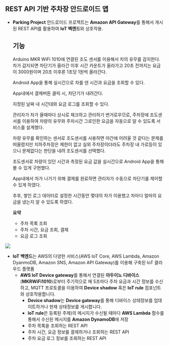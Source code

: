 ## REST API 기반 주차장 안드로이드 앱 
- **Parking Project** 안드로이드 프로젝트는 **Amazon API Gateway**를 통해서 게시된 REST API를 활용하여 **IoT 벡엔드**와 상호작용.
  ## 기능
  Arduino MKR WiFi 1010에 연결된 조도 센서를 이용해서 차의 유무를 감지한다. 차가 감지되면 차단기가 올라간 이후 시간 카운트가 올라가고 20초 전까지는 요금이 3000원이며 20초 이후론 1초당 1원씩 올라간다.

  Android App을 통해 실시간으로 차를 댄 시간과 요금을 조회할 수 있다.

  App내에서 결제버튼 클릭 시, 차단기가 내려간다.

  지정된 날짜 내 시간대와 요금 로그를 조회할 수 있다. 

 
  관리자가 차가 올때마다 상시로 체크하고 관리하기 번거로우므로, 주차장에 조도센서를 이용하여 차량의 유무와 주차시간 그로인한 요금을 자동으로 알 수 있도록 서비스를 설계했다.

  차량 유무를 확인하는 센서로 조도센서를 사용하면 야간에 어려울 것 같다는 문제를 떠올렸지만 지하주차장은 제한이 없고 실외 주차장이더라도 주차장 내 가로등이 있으니 문제없다는 판단을 내려 조도센서를 선택했다.

  조도센서로 차량이 있던 시간과 측정된 요금 값을 실시간으로 Android App을 통해 볼 수 있게 구현했다.

  App내에서 차가 나가기 위해 결제를 완료하면 관리자가 수동으로 차단기를 제어할 수 있게 하였다.

  추후, 쌓인 로그 데이터로 설정한 시간동안 몇대의 차가 이용했고 차마다 얼마의 요금을 냈는지 알 수 있도록 하였다.

  **요약**
	- 주차 목록 조회 
	- 주차 시간, 요금 조회, 결제
	- 요금 로그 조회

  
![](figures/123.png)

- **IoT 백엔드**는 AWS의 다양한 서비스(AWS IoT Core, AWS Lambda, Amazon DyanmoDB, Amazon SNS, Amazon API Gateway)를 이용해 구축된 IoT 클라우드 플랫폼
	- **AWS IoT Device gateway**를 통해서 연결된 **아두이노 디바이스**(**MKRWiFi1010**)로부터 주기적으로 매 5초마다 주차 요금과 시간 정보를 수신하고, MQTT 프로토콜을 이용하여 **Device shadow** 혹은 **IoT rule** 컴포넌트와 상호작용합니다.
		- **Device shadow**는 **Device gateway**를 통해 디바이스 상태정보를 업데이트하거나 현재 상태정보를 게시합니다.
		- **IoT rule**은 등록된 주제)의 메시지가 수신될 때마다 **AWS Lambda** 함수를 통해서 수신된 메시지를 **Amazon DynamoDB**에 저장
		- 주차 목록을 조회하는 REST API
		- 주차 시간, 요금 정보를 결제하거나 조회하는 REST API
		- 주차 요금 로그 정보를 조회하는 REST API
